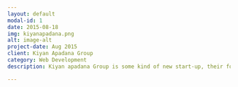 ```yaml
---
layout: default
modal-id: 1
date: 2015-08-18
img: kiyanapadana.png
alt: image-alt
project-date: Aug 2015
client: Kiyan Apadana Group
category: Web Development
description: Kiyan apadana Group is some kind of new start-up, their founder can print on any surfaces and right now their site is up for show off what are they doing.

---
```

